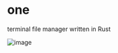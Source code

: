 # one
terminal file manager written in Rust

![image](https://github.com/user-attachments/assets/fb235d4d-cdc9-4b2d-b552-aa648d413513)
